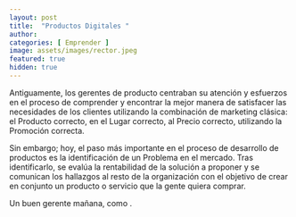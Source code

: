 ```yaml
---
layout: post
title:  "Productos Digitales "
author: 
categories: [ Emprender ]
image: assets/images/rector.jpeg
featured: true
hidden: true
---
```


Antiguamente, los gerentes de producto centraban su atención y esfuerzos en el proceso de comprender y encontrar la mejor manera de satisfacer las necesidades de los clientes utilizando la combinación de marketing clásica: el Producto correcto, en el Lugar correcto, al Precio correcto, utilizando la Promoción correcta.

Sin embargo; hoy, el paso más importante en el proceso de desarrollo de productos es la identificación de un Problema en el mercado. Tras identificarlo, se evalúa la rentabilidad de la solución a proponer y se comunican los hallazgos al resto de la organización con el objetivo de crear en conjunto un producto o servicio que la gente quiera comprar.

Un buen gerente mañana, como . 

<!-- #### So how do we do spoilers?

```html
<span class="spoiler">My hidden paragraph here.</span>
``` -->
